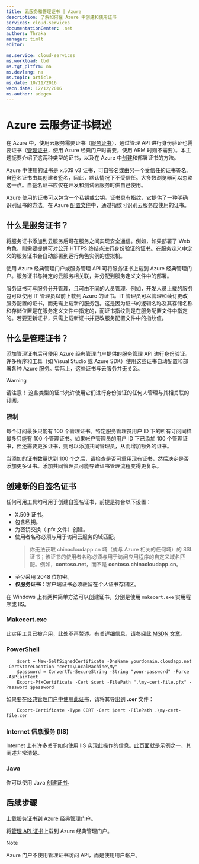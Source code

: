 ```yaml
---
title: 云服务和管理证书 | Azure
description: 了解如何在 Azure 中创建和使用证书
services: cloud-services
documentationCenter: .net
authors: Thraka
manager: timlt
editor: 

ms.service: cloud-services
ms.workload: tbd
ms.tgt_pltfrm: na
ms.devlang: na
ms.topic: article
ms.date: 10/11/2016
wacn.date: 12/12/2016
ms.author: adegeo
---
```


# Azure 云服务证书概述
在 Azure 中，使用云服务需要证书（[服务证书](#what-are-service-certificates)），通过管理 API 进行身份验证也需要证书（[管理证书](#what-are-management-certificates)，使用 Azure 经典门户时需要，使用 ARM 时则不需要）。本主题扼要介绍了这两种类型的证书，以及在 Azure 中[创建](#create)和部署证书的方法。

Azure 中使用的证书是 x.509 v3 证书，可自签名或由另一个受信任的证书签名。自签名证书由其创建者签名，因此，默认情况下不受信任。大多数浏览器可以忽略这一点。自签名证书应仅在开发和测试云服务时供自己使用。

Azure 使用的证书可以包含一个私钥或公钥。证书具有指纹，它提供了一种明确识别证书的方法。在 Azure [配置文件](./cloud-services-configure-ssl-certificate.md)中，通过指纹可识别云服务应使用的证书。

## <a name="what-are-service-certificates"></a> 什么是服务证书？
将服务证书添加到云服务后可在服务之间实现安全通信。例如，如果部署了 Web 角色，则需要提供可对公开 HTTPS 终结点进行身份验证的证书。在服务定义中定义的服务证书会自动部署到运行角色实例的虚拟机。

使用 Azure 经典管理门户或服务管理 API 可将服务证书上载到 Azure 经典管理门户。服务证书与特定的云服务相关联，并分配到服务定义文件中的部署。

服务证书可与服务分开管理，且可由不同的人员管理。例如，开发人员上载的服务包可以使用 IT 管理员以前上载到 Azure 的证书。IT 管理员可以管理和续订更改服务配置的证书，而无需上载新的服务包。这是因为证书的逻辑名称及其存储名称和存储位置是在服务定义文件中指定的，而证书指纹则是在服务配置文件中指定的。若要更新证书，只需上载新证书并更改服务配置文件中的指纹值。

## <a name="what-are-management-certificates"></a> 什么是管理证书？
添加管理证书后可使用 Azure 经典管理门户提供的服务管理 API 进行身份验证。许多程序和工具（如 Visual Studio 或 Azure SDK）使用这些证书自动配置和部署各种 Azure 服务。实际上，这些证书与云服务并无关系。

>[!WARNING]
> 请注意！ 这些类型的证书允许使用它们进行身份验证的任何人管理与其相关联的订阅。

### 限制
每个订阅最多只能有 100 个管理证书。特定服务管理员用户 ID 下的所有订阅同样最多只能有 100 个管理证书。如果帐户管理员的用户 ID 下已添加 100 个管理证书，但还需要更多证书，则可以添加共同管理员，从而增加额外的证书。

当添加的证书数量达到 100 个之后，请检查是否可重用现有证书，然后决定是否添加更多证书。添加共同管理员可能导致证书管理流程变得更复杂。

<a name="create"></a>
## 创建新的自签名证书
任何可用工具均可用于创建自签名证书，前提是符合以下设置：

* X.509 证书。
* 包含私钥。
* 为密钥交换（.pfx 文件）创建。
* 使用者名称必须与用于访问云服务的域匹配。
    > 你无法获取 chinacloudapp.cn 域（或与 Azure 相关的任何域）的 SSL 证书；该证书的使用者名称必须与用于访问应用程序的自定义域名匹配。例如，**contoso.net**，而不是 **contoso.chinacloudapp.cn**。
* 至少采用 2048 位加密。
* **仅服务证书**：客户端证书必须驻留在*个人*证书存储区。

在 Windows 上有两种简单方法可以创建证书，分别是使用 `makecert.exe` 实用程序或 IIS。

### Makecert.exe

此实用工具已被弃用，此处不再赘述。有关详细信息，请参阅[此 MSDN 文章](https://msdn.microsoft.com/zh-cn/library/windows/desktop/aa386968)。

### PowerShell

        $cert = New-SelfSignedCertificate -DnsName yourdomain.cloudapp.net -CertStoreLocation "cert:\LocalMachine\My"
        $password = ConvertTo-SecureString -String "your-password" -Force -AsPlainText
        Export-PfxCertificate -Cert $cert -FilePath ".\my-cert-file.pfx" -Password $password

如果要[在经典管理门户中使用此证书](../azure-api-management-certs.md)，请将其导出到 **.cer** 文件：

        Export-Certificate -Type CERT -Cert $cert -FilePath .\my-cert-file.cer

### Internet 信息服务 (IIS)

Internet 上有许多关于如何使用 IIS 实现此操作的信息。[此页面](https://www.sslshopper.com/article-how-to-create-a-self-signed-certificate-in-iis-7.html)就是示例之一，其阐述非常清楚。

### Java
你可以使用 Java [创建证书](../app-service-web/java-create-azure-website-using-java-sdk.md#create-a-certificate)。

## 后续步骤

[上载服务证书到 Azure 经典管理门户](./cloud-services-configure-ssl-certificate.md)。

将[管理 API 证书](../azure-api-management-certs.md)上载到 Azure 经典管理门户。

>[!NOTE]
> Azure 门户不使用管理证书访问 API，而是使用用户帐户。

<!---HONumber=Mooncake_Quality_Review_1118_2016-->
